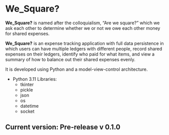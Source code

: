 # We_Square?

**We_Square?** is named after the colloquialism, “Are we square?” which we ask each other to determine whether we or not we owe each other money for shared expenses.

**We_Square?** is an expense tracking application with full data persistence in which users can have multiple ledgers with different people, record shared expenses on their ledgers, identify who paid for what items, and view a summary of how to balance out their shared expenses evenly.

It is developed using Python and a model-view-control architecture.
- Python 3.11 Libraries:
  - tkinter
  - pickle
  - json
  - os
  - datetime
  - socket

## Current version: Pre-release v 0.1.0
